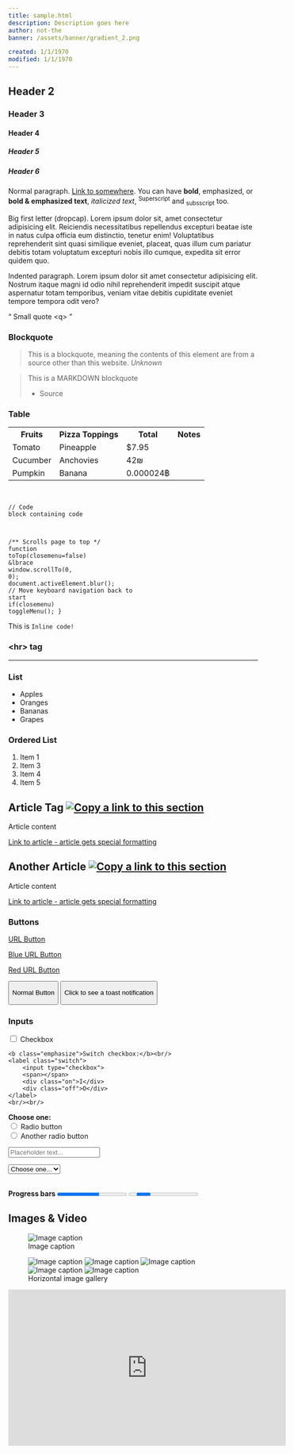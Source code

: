 ```yaml
---
title: sample.html
description: Description goes here
author: not-the
banner: /assets/banner/gradient_2.png

created: 1/1/1970
modified: 1/1/1970
---
```

## Header 2
### Header 3
#### Header 4
##### Header 5
##### Header 6

Normal paragraph. <a href="#">Link to somewhere</a>. You can have <b>bold</b>, <span class="emphasize">emphasized</span>, or **bold & emphasized text**, *italicized text*, <sup>Superscript</sup> and <sub>subsscript</sub> too.

<p class="big_letter">
    Big first letter (dropcap). Lorem ipsum dolor sit, amet consectetur adipisicing elit. Reiciendis necessitatibus repellendus excepturi beatae iste in natus culpa officia eum distinctio, tenetur enim! Voluptatibus reprehenderit sint quasi similique eveniet, placeat, quas illum cum pariatur debitis totam voluptatum excepturi nobis illo cumque, expedita sit error quidem quo.
</p>

<p class="indent">
    Indented paragraph. Lorem ipsum dolor sit amet consectetur adipisicing elit. Nostrum itaque magni id odio nihil reprehenderit impedit suscipit atque aspernatur totam temporibus, veniam vitae debitis cupiditate eveniet tempore tempora odit vero?
</p>

<q>
    Small quote &lt;q&gt;
</q>

<h3>Blockquote</h3>
<blockquote>
    This is a blockquote, meaning the contents of this element are from a source other than this website.
    <cite>Unknown</cite>
</blockquote>

> This is a MARKDOWN blockquote
> - Source

<h3></h3>

<h3>Table</h3>
<table>
    <tr>
        <th>Fruits</th>
        <th>Pizza Toppings</th>
        <th>Total</th>
        <th>Notes</th>
    </tr>
    <tr>
        <td>Tomato</td>
        <td>Pineapple</td>
        <td>$7.95</td>
        <td></td>
    </tr>
    <tr>
        <td>Cucumber</td>
        <td>Anchovies</td>
        <td>42₪</td>
        <td></td>
    </tr>
    <tr>
        <td>Pumpkin</td>
        <td>Banana</td>
        <td>0.000024฿</td>
        <td></td>
    </tr>
</table>
<br/>

<code class="block" data-lang="js"><span class="code-comment">// Code block containing code

/** Scrolls page to top */</span>
<span class="code-boolean">function</span> <span class="code-function">toTop</span>(<span class="code-variable">closemenu</span>=<span class="code-boolean">false</span>) &lbrace
<span class="code-variable">window</span>.<span class="code-function">scrollTo</span>(<span class="code-number">0</span>, <span class="code-number">0</span>);
<span class="code-variable">document</span>.<span class="code-variable">activeElement</span>.<span class="code-function">blur</span>(); <span class="code-comment">// Move keyboard navigation back to start</span>
<span class="code-keyword">if</span>(<span class="code-variable">closemenu</span>) <span class="code-function">toggleMenu</span>();
}</code>

<p>This is <code>Inline code!</code></p>

<h3>&lt;hr&gt; tag</h3>
<hr>

<h3>List</h3>
<ul>
    <li>Apples</li>
    <li>Oranges</li>
    <li>Bananas</li>
    <li>Grapes</li>
</ul>

<h3>Ordered List</h3>
<ol>
    <li>Item 1</li>
    <li>Item 3</li>
    <li>Item 4</li>
    <li>Item 5</li>
</ol>

<article id="article">
    <h2>Article Tag <a href="#article"><img src="/assets/icon/link.svg" alt="Copy a link to this section" class="icon article_url_button" role="button" tabindex="0"></a></h2>
    <p>Article content</p>
    <a href="#article">Link to article - article gets special formatting</a>
</article>
<article id="another_article">
    <h2>Another Article <a href="#another_article"><img src="/assets/icon/link.svg" alt="Copy a link to this section" class="icon article_url_button" role="button" tabindex="0"></a></h2>
    <p>Article content</p>
    <a href="#another_article">Link to article - article gets special formatting</a>
</article>

<h3>Buttons</h3>
<a href="#">
    <div class="button full_width bold">
        <p>URL Button</p>
        <div class="button_shade"></div>
    </div>
</a>
<a href="#">
    <div class="button full_width bold button_blue">
        <p>Blue URL Button</p>
        <div class="button_shade"></div>
    </div>
</a>
<a href="#">
    <div class="button full_width bold button_red">
        <p>Red URL Button</p>
        <div class="button_shade"></div>
    </div>
</a>
<button class="button full_width bold" onclick="console.log('Normal button')">
    <p>Normal Button</p>
    <div class="button_shade"></div>
</button>
<button class="button full_width bold" onclick="toast.send('Toast Notification', 'This is a toast notification', true)">
    <p>Click to see a toast notification</p>
    <div class="button_shade"></div>
</button>

<h3>Inputs</h3>
<p>
    <label for="sample_checkbox">
        <input type="checkbox" name="sample_checkbox" id="sample_checkbox"> Checkbox
    </label><br/>
</p>

    <b class="emphasize">Switch checkbox:</b><br/>
    <label class="switch">
        <input type="checkbox">
        <span></span>
        <div class="on">I</div>
        <div class="off">O</div>
    </label>
    <br/><br/>

<p>
    <b class="emphasize">Choose one:</b><br/>
    <label for="sample_radio">
        <input type="radio" name="sample_radio" id="sample_radio"> Radio button
    </label><br/>
    <label for="sample_radio_2">
        <input type="radio" name="sample_radio" id="sample_radio_2"> Another radio button
    </label>
</p>

<p>
    <label for="sample_text_input">
        <input type="text" name="sample_text_input" id="sample_text_input" placeholder="Placeholder text...">
    </label>
</p>

<select name="sample_select" class="full_width">
    <option selected="true" disabled="disabled">Choose one...</option>
    <option value="Option 1">Option 1</option>
    <option value="Option 1">Option 2</option>
    <option value="Option 1">Option 3</option>
</select><br/><br/>

<p>
    <b>Progress bars</b>
    <progress max="100" value="60"></progress>
    <progress></progress>
</p>

<h2>Images & Video</h2>
<figure>
    <img src="/assets/project/minecraft_worlds_big.png" alt="Image caption">
    <figcaption>Image caption</figcaption>
</figure>

<figure>
    <div class="gallery">
        <img src="/assets/project/carrot_clicker_big.png" alt="Image caption">
        <img src="/assets/project/minecraft_worlds_big.png" alt="Image caption">
        <img src="/assets/project/confetti.png" alt="Image caption">
        <img src="/assets/project/minecraft_worlds_big.png" alt="Image caption">
        <img src="/assets/project/minecraft_worlds_big.png" alt="Image caption">
    </div>
    <figcaption>Horizontal image gallery</figcaption>
</figure>

<iframe width="560" height="315" src="https://www.youtube-nocookie.com/embed/dQw4w9WgXcQ" title="YouTube video player" frameborder="0" allow="accelerometer; autoplay; clipboard-write; encrypted-media; gyroscope; picture-in-picture" allowfullscreen></iframe>